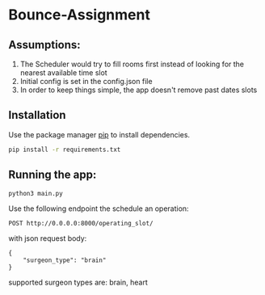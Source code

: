# Bounce-Assignment

## Assumptions:
1. The Scheduler would try to fill rooms first instead of looking for the nearest available time slot
2. Initial config is set in the config.json file
3. In order to keep things simple, the app doesn't remove past dates slots

## Installation

Use the package manager [pip](https://pip.pypa.io/en/stable/) to install dependencies.
```bash
pip install -r requirements.txt 
```

## Running the app:
```bash
python3 main.py
```

Use the following endpoint the schedule an operation:
```
POST http://0.0.0.0:8000/operating_slot/
```
with json request body:
```
{
    "surgeon_type": "brain"
}
```
supported surgeon types are: brain, heart



